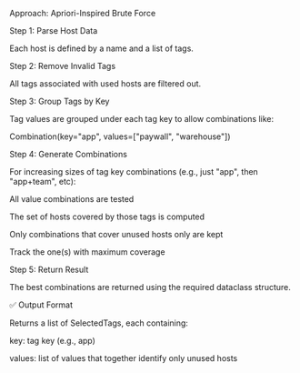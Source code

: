 Approach: Apriori-Inspired Brute Force

Step 1: Parse Host Data

Each host is defined by a name and a list of tags.

Step 2: Remove Invalid Tags

All tags associated with used hosts are filtered out.

Step 3: Group Tags by Key

Tag values are grouped under each tag key to allow combinations like:

Combination(key="app", values=["paywall", "warehouse"])

Step 4: Generate Combinations

For increasing sizes of tag key combinations (e.g., just "app", then "app+team", etc):

All value combinations are tested

The set of hosts covered by those tags is computed

Only combinations that cover unused hosts only are kept

Track the one(s) with maximum coverage

Step 5: Return Result

The best combinations are returned using the required dataclass structure.

✅ Output Format

Returns a list of SelectedTags, each containing:

key: tag key (e.g., app)

values: list of values that together identify only unused hosts
